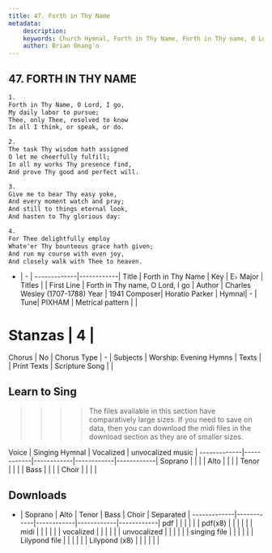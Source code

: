 ```yaml
---
title: 47. Forth in Thy Name
metadata:
    description: 
    keywords: Church Hymnal, Forth in Thy Name, Forth in Thy name, O Lord, I go, 
    author: Brian Onang'o
---
```



## 47. FORTH IN THY NAME

```txt
1.
Forth in Thy Name, O Lord, I go, 
My daily labor to pursue; 
Thee, only Thee, resolved to know 
In all I think, or speak, or do. 

2.
The task Thy wisdom hath assigned 
O let me cheerfully fulfill; 
In all my works Thy presence find, 
And prove Thy good and perfect will. 

3.
Give me to bear Thy easy yoke, 
And every moment watch and pray; 
And still to things eternal look, 
And hasten to Thy glorious day: 

4.
For Thee delightfully employ 
Whate'er Thy bounteous grace hath given; 
And run my course with even joy, 
And closely walk with Thee to heaven.

```

- |   -  |
-------------|------------|
Title | Forth in Thy Name |
Key | E♭ Major |
Titles |  |
First Line | Forth in Thy name, O Lord, I go |
Author | Charles Wesley (1707-1788)
Year | 1941
Composer| Horatio Parker |
Hymnal|  - |
Tune| PIXHAM |
Metrical pattern | |
# Stanzas | 4 |
Chorus | No |
Chorus Type | - |
Subjects | Worship: Evening Hymns |
Texts |  |
Print Texts | 
Scripture Song |  |
  
## Learn to Sing

>>>> The files available in this section have comparatively large sizes. If you need to save on data, then you can download the midi files in the download section as they are of smaller sizes.

Voice |  Singing Hymnal | Vocalized | unvocalized music |
-------------|------------|------------|------------|------------|
Soprano | | | |
Alto | | | |
Tenor | | | |
Bass | | | |
Choir | | | |

## Downloads

- |  Soprano | Alto | Tenor | Bass | Choir | Separated |
-------------|------------|------------|------------|------------|
pdf | | | | | |
pdf(x8) | | | | | |
midi | | | | | |
vocalized | | | | | |
unvocalized | | | | | |
singing file | | | | | |
Lilypond file | | | | | |
Lilypond (x8) | | | | | |
  